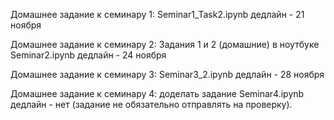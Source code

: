 Домашнее задание к семинару 1: 
  Seminar1_Task2.ipynb
  дедлайн - 21 ноября
  
Домашнее задание к семинару 2:
  Задания 1 и 2 (домашние) в ноутбуке Seminar2.ipynb
  дедлайн - 24 ноября
  
Домашнее задание к семинару 3:
  Seminar3_2.ipynb
  дедлайн - 28 ноября
  
Домашнее задание к семинару 4:
  доделать задание Seminar4.ipynb
  дедлайн - нет (задание не обязательно отправлять на проверку).
